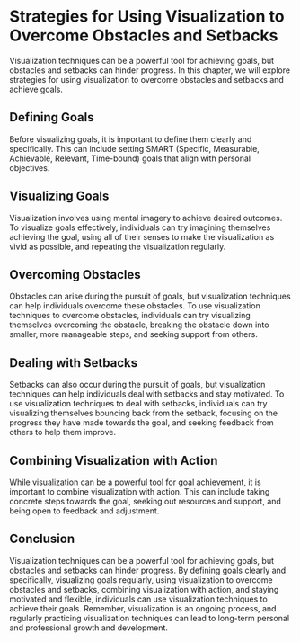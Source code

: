 Strategies for Using Visualization to Overcome Obstacles and Setbacks
=====================================================================================================================================

Visualization techniques can be a powerful tool for achieving goals, but obstacles and setbacks can hinder progress. In this chapter, we will explore strategies for using visualization to overcome obstacles and setbacks and achieve goals.

Defining Goals
--------------

Before visualizing goals, it is important to define them clearly and specifically. This can include setting SMART (Specific, Measurable, Achievable, Relevant, Time-bound) goals that align with personal objectives.

Visualizing Goals
-----------------

Visualization involves using mental imagery to achieve desired outcomes. To visualize goals effectively, individuals can try imagining themselves achieving the goal, using all of their senses to make the visualization as vivid as possible, and repeating the visualization regularly.

Overcoming Obstacles
--------------------

Obstacles can arise during the pursuit of goals, but visualization techniques can help individuals overcome these obstacles. To use visualization techniques to overcome obstacles, individuals can try visualizing themselves overcoming the obstacle, breaking the obstacle down into smaller, more manageable steps, and seeking support from others.

Dealing with Setbacks
---------------------

Setbacks can also occur during the pursuit of goals, but visualization techniques can help individuals deal with setbacks and stay motivated. To use visualization techniques to deal with setbacks, individuals can try visualizing themselves bouncing back from the setback, focusing on the progress they have made towards the goal, and seeking feedback from others to help them improve.

Combining Visualization with Action
-----------------------------------

While visualization can be a powerful tool for goal achievement, it is important to combine visualization with action. This can include taking concrete steps towards the goal, seeking out resources and support, and being open to feedback and adjustment.

Conclusion
----------

Visualization techniques can be a powerful tool for achieving goals, but obstacles and setbacks can hinder progress. By defining goals clearly and specifically, visualizing goals regularly, using visualization to overcome obstacles and setbacks, combining visualization with action, and staying motivated and flexible, individuals can use visualization techniques to achieve their goals. Remember, visualization is an ongoing process, and regularly practicing visualization techniques can lead to long-term personal and professional growth and development.
